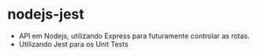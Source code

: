 # nodejs-jest
- API em Nodejs, utilizando Express para futuramente controlar as rotas.
- Utilizando Jest para os Unit Tests
